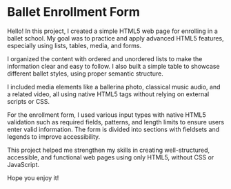 # Ballet Enrollment Form

Hello! In this project, I created a simple HTML5 web page for enrolling in a ballet school. My goal was to practice and apply advanced HTML5 features, especially using lists, tables, media, and forms.

I organized the content with ordered and unordered lists to make the information clear and easy to follow. I also built a simple table to showcase different ballet styles, using proper semantic structure.

I included media elements like a ballerina photo, classical music audio, and a related video, all using native HTML5 tags without relying on external scripts or CSS.

For the enrollment form, I used various input types with native HTML5 validation such as required fields, patterns, and length limits to ensure users enter valid information. The form is divided into sections with fieldsets and legends to improve accessibility.

This project helped me strengthen my skills in creating well-structured, accessible, and functional web pages using only HTML5, without CSS or JavaScript.

Hope you enjoy it!

